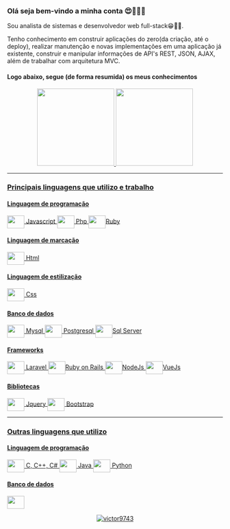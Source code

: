 <h3>Olá seja bem-vindo a minha conta 😍😬👨‍💻</h3>
<p>Sou analista de sistemas e desenvolvedor web full-stack😁✊🏼.</p>
<p>Tenho conhecimento em construir aplicações do zero(da criação, até o deploy), realizar manutenção e novas implementações em uma aplicação já existente, construir e  manipular informações de API's REST, JSON, AJAX, além de trabalhar com arquitetura MVC.</p>
<h4>Logo abaixo, segue (de forma resumida) os meus conhecimentos</h4>

<div align="center">
  <a href="https://github.com/victor9743">
  <img height="180em" src="https://github-readme-stats.vercel.app/api?username=victor9743&show_icons=true&theme=outrun&include_all_commits=true&count_private=true"/>
  <img height="180em" src="https://github-readme-stats.vercel.app/api/top-langs/?username=victor9743&layout=compact&langs_count=7&theme=outrun"/>
</div>
  <hr>
<div>
  <h3>Principais linguagens que utilizo e trabalho</h3>
  <h4>Linguagem de programação</h4>
  <div>
     <img align="center" height="30" width="40"  src="https://cdn.jsdelivr.net/gh/devicons/devicon/icons/javascript/javascript-plain.svg" /> Javascript <img align="center" height="30" width="40" src="https://cdn.jsdelivr.net/gh/devicons/devicon/icons/php/php-plain.svg" /> Php
      <img align="center" height="30" width="40"  src="https://cdn.jsdelivr.net/gh/devicons/devicon/icons/ruby/ruby-plain-wordmark.svg" />Ruby
  </div>    
  <h4>Linguagem de marcação</h4>
  <div>
    <img align="center" height="30" width="40" src="https://cdn.jsdelivr.net/gh/devicons/devicon/icons/html5/html5-original-wordmark.svg" /> Html
  </div>
  <h4>Linguagem de estilização</h4>
  <div>
    <img align="center" height="30" width="40" src="https://cdn.jsdelivr.net/gh/devicons/devicon/icons/css3/css3-original-wordmark.svg" /> Css
  </div>
  <h4>Banco de dados</h4>
  <div>
    <img align="center" height="30" width="40" src="https://cdn.jsdelivr.net/gh/devicons/devicon/icons/mysql/mysql-original-wordmark.svg" /> Mysql
    <img align="center" height="30" width="40" src="https://cdn.jsdelivr.net/gh/devicons/devicon/icons/postgresql/postgresql-original-wordmark.svg" /> Postgresql 
    <img align="center" height="30" width="40" src="https://cdn.jsdelivr.net/gh/devicons/devicon/icons/microsoftsqlserver/microsoftsqlserver-plain-wordmark.svg" />Sql Server
  </div>
  <h4>Frameworks</h4>
  <div>
    <img align="center" height="30" width="40" src="https://cdn.jsdelivr.net/gh/devicons/devicon/icons/laravel/laravel-plain-wordmark.svg" /> Laravel
    <img align="center" height="30" width="40" src="https://cdn.jsdelivr.net/gh/devicons/devicon/icons/rails/rails-plain-wordmark.svg" />Ruby on Rails  
    <img align="center" height="30" width="40" src="https://cdn.jsdelivr.net/gh/devicons/devicon/icons/nodejs/nodejs-original-wordmark.svg" />NodeJs
    <img align="center" height="30" width="40" src="https://cdn.jsdelivr.net/gh/devicons/devicon/icons/vuejs/vuejs-original-wordmark.svg" />VueJs         
  </div>
  <h4>Bibliotecas</h4>
  <div>
    <img align="center" height="30" width="40" src="https://cdn.jsdelivr.net/gh/devicons/devicon/icons/jquery/jquery-original-wordmark.svg" /> Jquery
    <img align="center" height="30" width="40" src="https://cdn.jsdelivr.net/gh/devicons/devicon/icons/bootstrap/bootstrap-original.svg" /> Bootstrap    
  </div>
</div>
<div>
  <hr>
  <h3>Outras linguagens que utilizo</h3>
  <h4>Linguagem de programação</h4>
  <div>
    <img align="center" height="30" width="40" src="https://cdn.jsdelivr.net/gh/devicons/devicon/icons/c/c-original.svg" /> C, C++, C#
    <img align="center" height="30" width="40" src="https://cdn.jsdelivr.net/gh/devicons/devicon/icons/java/java-original-wordmark.svg" /> Java
    <img align="center" height="30" width="40" src="https://cdn.jsdelivr.net/gh/devicons/devicon/icons/python/python-original-wordmark.svg" /> Python      
  </div>
  <h4>Banco de dados</h4>
  <div>
    <img align="center" height="30" width="40" src="https://cdn.jsdelivr.net/gh/devicons/devicon/icons/mongodb/mongodb-original-wordmark.svg" />
    <p align="center"> <img src="https://komarev.com/ghpvc/?username=victor9743&label=Você%20é%20o%20visitante%20nº&color=C70039&style=flat" alt="victor9743" /> </p>
  </div>
</div>

  
 
  
          
          



